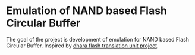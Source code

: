 # Emulation of NAND based Flash Circular Buffer
The goal of the project is development of emulation for NAND based Flash Circular Buffer. Inspired by [dhara flash translation unit project](https://github.com/dlbeer/dhara).
